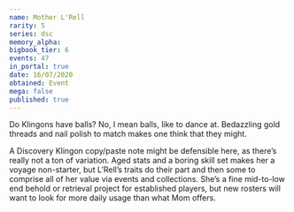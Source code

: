 ```yaml
---
name: Mother L'Rell
rarity: 5
series: dsc
memory_alpha:
bigbook_tier: 6
events: 47
in_portal: true
date: 16/07/2020
obtained: Event
mega: false
published: true
---
```


Do Klingons have balls? No, I mean balls, like to dance at. Bedazzling gold threads and nail polish to match makes one think that they might.

A Discovery Klingon copy/paste note might be defensible here, as there’s really not a ton of variation. Aged stats and a boring skill set makes her a voyage non-starter, but L’Rell’s traits do their part and then some to comprise all of her value via events and collections. She’s a fine mid-to-low end behold or retrieval project for established players, but new rosters will want to look for more daily usage than what Mom offers.
